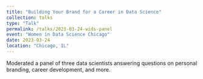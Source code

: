```yaml
---
title: "Building Your Brand for a Career in Data Science"
collection: talks
type: "Talk"
permalink: /talks/2023-03-24-wids-panel
event: "Women in Data Science Chicago"
date: 2023-03-24
location: "Chicago, IL"
---
```


Moderated a panel of three data scientists answering questions on personal branding, career development, and more. 
